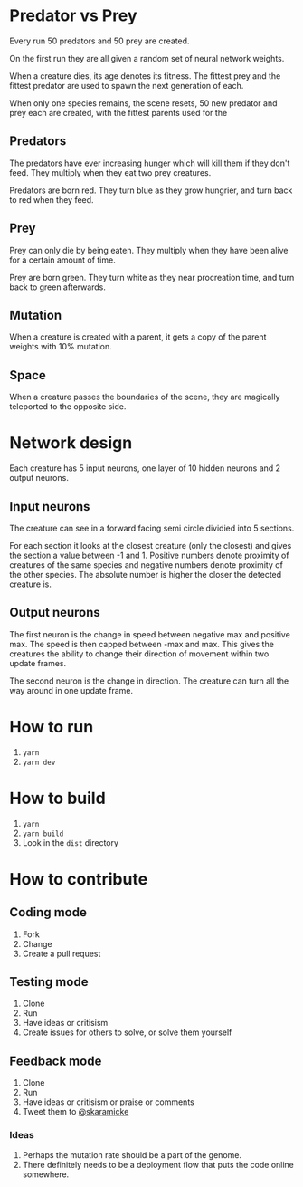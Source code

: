 # Predator vs Prey

Every run 50 predators and 50 prey are created.

On the first run they are all given a random set of neural network weights.

When a creature dies, its age denotes its fitness. The fittest prey and the fittest predator are used to spawn the next generation of each.

When only one species remains, the scene resets, 50 new predator and prey each are created, with the fittest parents used for the 

## Predators
The predators have ever increasing hunger which will kill them if they don't feed. They multiply when they eat two prey creatures.

Predators are born red. They turn blue as they grow hungrier, and turn back to red when they feed.

## Prey
Prey can only die by being eaten. They multiply when they have been alive for a certain amount of time.

Prey are born green. They turn white as they near procreation time, and turn back to green afterwards.

## Mutation
When a creature is created with a parent, it gets a copy of the parent weights with 10% mutation.

## Space
When a creature passes the boundaries of the scene, they are magically teleported to the opposite side.

# Network design

Each creature has 5 input neurons, one layer of 10 hidden neurons and 2 output neurons.

## Input neurons

The creature can see in a forward facing semi circle dividied into 5 sections.

For each section it looks at the closest creature (only the closest) and gives the section a value between -1 and 1. Positive numbers denote proximity of creatures of the same species and negative numbers denote proximity of the other species. The absolute number is higher the closer the detected creature is.

## Output neurons

The first neuron is the change in speed between negative max and positive max. The speed is then capped between -max and max. This gives the creatures the ability to change their direction of movement within two update frames.

The second neuron is the change in direction. The creature can turn all the way around in one update frame.

# How to run

1. `yarn`
2. `yarn dev`

# How to build

1. `yarn`
2. `yarn build`
3. Look in the `dist` directory

# How to contribute
## Coding mode
1. Fork
2. Change
3. Create a pull request

## Testing mode
1. Clone
2. Run
3. Have ideas or critisism
4. Create issues for others to solve, or solve them yourself

## Feedback mode
1. Clone
2. Run
3. Have ideas or critisism or praise or comments
4. Tweet them to [@skaramicke](https://twitter.com/skaramicke)

### Ideas
1. Perhaps the mutation rate should be a part of the genome.
2. There definitely needs to be a deployment flow that puts the code online somewhere.